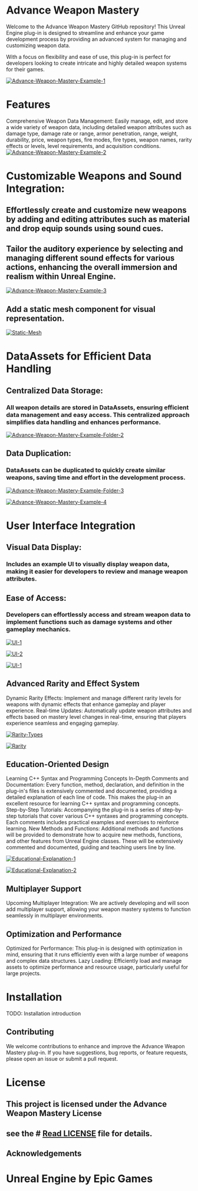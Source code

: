 # Advance Weapon Mastery

Welcome to the Advance Weapon Mastery GitHub repository!
This Unreal Engine plug-in is designed to streamline and enhance your game development process by providing an advanced system for managing and customizing weapon data. 

With a focus on flexibility and ease of use, this plug-in is perfect for developers looking to create intricate and highly detailed weapon systems for their games.

<a href="https://ibb.co/wMPdnnx"><img src="https://i.ibb.co/XSKWnnv/Advance-Weapon-Mastery-Example-1.png" alt="Advance-Weapon-Mastery-Example-1" border="0" /></a>

# Features
Comprehensive Weapon Data Management:
Easily manage, edit, and store a wide variety of weapon data, including detailed weapon attributes such as damage type, damage rate or range, armor penetration, range, weight, durability, price, weapon types, fire modes, fire types, weapon names, rarity effects or levels, level requirements, and acquisition conditions.
<a href="https://ibb.co/Wyk8kvf"><img src="https://i.ibb.co/T84j4Mt/Advance-Weapon-Mastery-Example-2.png" alt="Advance-Weapon-Mastery-Example-2" border="0" /></a>

# Customizable Weapons and Sound Integration:
## Effortlessly create and customize new weapons by adding and editing attributes such as material and drop equip sounds using sound cues. 
## Tailor the auditory experience by selecting and managing different sound effects for various actions, enhancing the overall immersion and realism within Unreal Engine.
<a href="https://ibb.co/X8fxMhx"><img src="https://i.ibb.co/cLKhVGh/Advance-Weapon-Mastery-Example-3.png" alt="Advance-Weapon-Mastery-Example-3" border="0" /></a>

## Add a static mesh component for visual representation.
<a href="https://ibb.co/pd12vpP"><img src="https://i.ibb.co/fHXMY7S/Static-Mesh.png" alt="Static-Mesh" border="0"></a>



# DataAssets for Efficient Data Handling
## Centralized Data Storage:
### All weapon details are stored in DataAssets, ensuring efficient data management and easy access. This centralized approach simplifies data handling and enhances performance. 
<a href="https://ibb.co/ypQXwQ3"><img src="https://i.ibb.co/f9x2hxc/Advance-Weapon-Mastery-Example-Folder-2.png" alt="Advance-Weapon-Mastery-Example-Folder-2" border="0" /></a>

## Data Duplication: 
### DataAssets can be duplicated to quickly create similar weapons, saving time and effort in the development process.

<a href="https://ibb.co/9NySrHX"><img src="https://i.ibb.co/f2rLxdR/Advance-Weapon-Mastery-Example-Folder-3.png" alt="Advance-Weapon-Mastery-Example-Folder-3" border="0" /></a>

<a href="https://ibb.co/5KHNBdK"><img src="https://i.ibb.co/fDwh4bD/Advance-Weapon-Mastery-Example-4.png" alt="Advance-Weapon-Mastery-Example-4" border="0" /></a>


# User Interface Integration
## Visual Data Display: 
### Includes an example UI to visually display weapon data, making it easier for developers to review and manage weapon attributes.
## Ease of Access: 
### Developers can effortlessly access and stream weapon data to implement functions such as damage systems and other gameplay mechanics.

<a href="https://ibb.co/BNgK5R4"><img src="https://i.ibb.co/9tq3kjw/UI-1.png" alt="UI-1" border="0"></a>

<a href="https://ibb.co/H7vh99P"><img src="https://i.ibb.co/zsc6tt2/UI-2.png" alt="UI-2" border="0"></a>

<a href="https://imgbb.com/"><img src="https://i.ibb.co/pystvC0/UI-1.png" alt="UI-1" border="0" /></a>

## Advanced Rarity and Effect System
Dynamic Rarity Effects: Implement and manage different rarity levels for weapons with dynamic effects that enhance gameplay and player experience.
Real-time Updates: Automatically update weapon attributes and effects based on mastery level changes in real-time, ensuring that players experience seamless and engaging gameplay.

<a href="https://ibb.co/r706L6g"><img src="https://i.ibb.co/vwqPrPb/Rarity-Types.png" alt="Rarity-Types" border="0"></a>

<a href="https://ibb.co/JBCqSBy"><img src="https://i.ibb.co/C1W6S1M/Rarity.png" alt="Rarity" border="0"></a>

## Education-Oriented Design
Learning C++ Syntax and Programming Concepts
In-Depth Comments and Documentation: Every function, method, declaration, and definition in the plug-in's files is extensively commented and documented, providing a detailed explanation of each line of code. This makes the plug-in an excellent resource for learning C++ syntax and programming concepts.
Step-by-Step Tutorials: Accompanying the plug-in is a series of step-by-step tutorials that cover various C++ syntaxes and programming concepts. Each comments includes practical examples and exercises to reinforce learning.
New Methods and Functions: Additional methods and functions will be provided to demonstrate how to acquire new methods, functions, and other features from Unreal Engine classes. These will be extensively commented and documented, guiding and teaching users line by line.

<a href="https://ibb.co/C6sb0nt"><img src="https://i.ibb.co/vhv3zJB/Educational-Explanation-1.png" alt="Educational-Explanation-1" border="0" /></a>

<a href="https://ibb.co/n7PvzMC"><img src="https://i.ibb.co/tqLt8pX/Educational-Explanation-2.png" alt="Educational-Explanation-2" border="0" /></a>

## Multiplayer Support
Upcoming Multiplayer Integration: We are actively developing and will soon add multiplayer support, allowing your weapon mastery systems to function seamlessly in multiplayer environments.


## Optimization and Performance
Optimized for Performance: This plug-in is designed with optimization in mind, ensuring that it runs efficiently even with a large number of weapons and complex data structures.
Lazy Loading: Efficiently load and manage assets to optimize performance and resource usage, particularly useful for large projects.


# Installation
TODO: Installation introduction

## Contributing
We welcome contributions to enhance and improve the Advance Weapon Mastery plug-in. 
If you have suggestions, bug reports, or feature requests, please open an issue or submit a pull request.

# License
## This project is licensed under the Advance Weapon Mastery License 
## see the # [Read LICENSE](https://github.com/Reverse-A/AdvanceWeaponMastery/blob/main/License.md) file for details.

## Acknowledgements
# Unreal Engine by Epic Games
